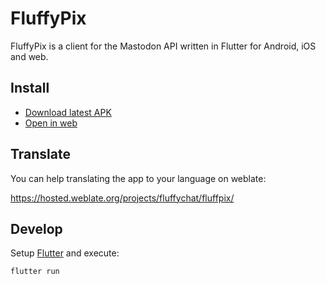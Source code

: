 # FluffyPix

FluffyPix is a client for the Mastodon API written in Flutter for Android, iOS and web.

## Install

- [Download latest APK](https://gitlab.com/krillefear/fluffypix/-/jobs/artifacts/main/browse?job=build_apk)
- [Open in web](https://krillefear.gitlab.io/fluffypix/)

## Translate
You can help translating the app to your language on weblate:

https://hosted.weblate.org/projects/fluffychat/fluffpix/

## Develop

Setup [Flutter](https://flutter.dev) and execute:

```
flutter run
```
